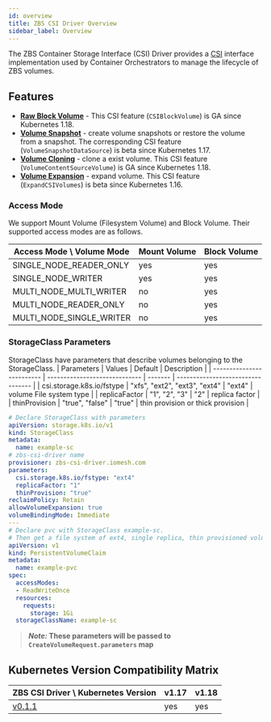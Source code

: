 ```yaml
---
id: overview
title: ZBS CSI Driver Overview
sidebar_label: Overview
---
```


The ZBS Container Storage Interface (CSI) Driver provides a [CSI](https://github.com/container-storage-interface/spec/blob/master/spec.md) interface implementation used by Container Orchestrators to manage the lifecycle of ZBS volumes.

## Features

- **[Raw Block Volume][1]** - This CSI feature (`CSIBlockVolume`) is GA since Kubernetes 1.18.
- **[Volume Snapshot][2]** - create volume snapshots or restore the volume from a snapshot.
  The corresponding CSI feature (`VolumeSnapshotDataSource`) is beta since Kubernetes 1.17.
- **[Volume Cloning][3]** - clone a exist volume. This CSI feature (`VolumeContentSourceVolume`) is GA since Kubernetes 1.18.
- **[Volume Expansion][4]** - expand volume. This CSI feature (`ExpandCSIVolumes`) is beta since Kubernetes 1.16.

[1]: https://kubernetes-csi.github.io/docs/raw-block.html "Kubernetes CSI - Raw Block Volume Feature"
[2]: https://kubernetes-csi.github.io/docs/snapshot-restore-feature.html "Kubernetes CSI - Snapshot & Restore Feature"
[3]: https://kubernetes-csi.github.io/docs/volume-cloning.html "Kubernetes CSI - Volume Cloning"
[4]: https://kubernetes-csi.github.io/docs/volume-expansion.html "Kubernetes CSI - Volume Expansion"



### Access Mode

We support Mount Volume (Filesystem Volume) and Block Volume. Their supported access modes are as follows.

| Access Mode \ Volume Mode | Mount Volume | Block Volume |
| ------------------------- | ------------ | ------------ |
| SINGLE_NODE_READER_ONLY   | yes          | yes          |
| SINGLE_NODE_WRITER        | yes          | yes          |
| MULTI_NODE_MULTI_WRITER   | no           | yes          |
| MULTI_NODE_READER_ONLY    | no           | yes          |
| MULTI_NODE_SINGLE_WRITER  | no           | yes          |



### StorageClass Parameters

StorageClass have parameters that describe volumes belonging to the StorageClass.
| Parameters                | Values                        | Default | Description                       |
| ------------------------- | ----------------------------- | ------- | --------------------------------- |
| csi.storage.k8s.io/fstype | "xfs", "ext2", "ext3", "ext4" | "ext4"  | volume File system type           |
| replicaFactor             | "1", "2", "3"                 | "2"     | replica factor                    |
| thinProvision             | "true", "false"               | "true"  | thin provision or thick provision |

```yaml
# Declare StorageClass with parameters
apiVersion: storage.k8s.io/v1
kind: StorageClass
metadata:
  name: example-sc
# zbs-csi-driver name
provisioner: zbs-csi-driver.iomesh.com
parameters:
  csi.storage.k8s.io/fstype: "ext4"
  replicaFactor: "1"
  thinProvision: "true"
reclaimPolicy: Retain
allowVolumeExpansion: true
volumeBindingMode: Immediate
---
# Declare pvc with StorageClass example-sc.
# Then get a file system of ext4, single replica, thin provisioned volume.
apiVersion: v1
kind: PersistentVolumeClaim
metadata:
  name: example-pvc
spec:
  accessModes:
  - ReadWriteOnce
  resources:
    requests:
      storage: 1Gi
  storageClassName: example-sc
```

> **_Note:_ These parameters will be passed to  `CreateVolumeRequest.parameters` map**



## Kubernetes Version Compatibility Matrix

| ZBS CSI Driver \ Kubernetes Version                                                                                                                              | v1.17 | v1.18 |
| ---------------------------------------------------------------------------------------------------------------------------------------------------------------- | ----- | ----- |
| [v0.1.1](https://hub.docker.com/layers/iomesh/zbs-csi-driver/v0.1.1/images/sha256-a5ec4be9c37d96a4602a8f028e9b0c96867083c4c2386d29e49e7fe0a9c294c1?context=repo) | yes   | yes   |
